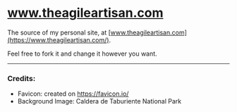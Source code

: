 # www.theagileartisan.com

The source of my personal site, at [www.theagileartisan.com](https://www.theagileartisan.com/).

Feel free to fork it and change it however you want.
___

### Credits:

* Favicon: created on https://favicon.io/
* Background Image: Caldera de Taburiente National Park
